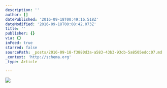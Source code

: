 ```yaml
---
description: ''
author: []
datePublished: '2016-09-18T00:49:16.518Z'
dateModified: '2016-09-18T00:08:42.073Z'
title: ''
publisher: {}
via: {}
inFeed: true
starred: false
sourcePath: _posts/2016-09-18-f3880d3a-a583-43b3-93cb-5a8505edcc07.md
_context: 'http://schema.org'
_type: Article

---
```

![](https://the-grid-user-content.s3-us-west-2.amazonaws.com/f22213c7-75ae-4b2e-9fed-76606856823a.jpg)
